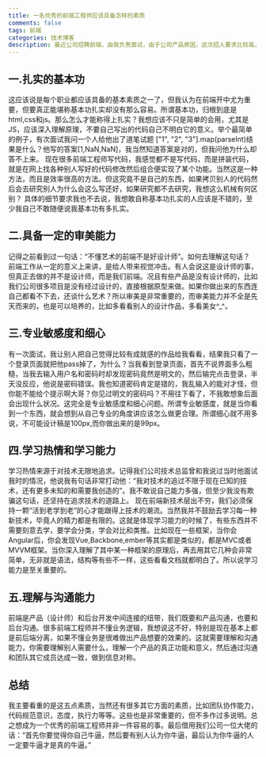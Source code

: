 ```yaml
---
title: 一名优秀的前端工程师应该具备怎样的素质
comments: false
tags: 前端
categories: 技术博客
description: 最近公司招聘前端，由我负责面试，由于公司产品原因，这次招人要求比较高，所以面试了很多人都没有非常满意的。那么作为一名优秀的前端工程师应该具体怎样的素质呢？结合面试经历，我做了些总结。纯属个人看法，欢迎共同探讨。
---
```

## 一.扎实的基本功
这应该说是每个职业都应该具备的基本素质之一了，但我认为在前端开中尤为重要，但要真正能堪称基本功扎实却没有那么容易。所谓基本功，归根到底是html,css和js。那么怎么才能称得上扎实？我想应该不只是简单的会用，尤其是JS，应该深入理解原理，不要自己写出的代码自己不明白它的意义。举个最简单的例子，有次面试我问一个人给他出了道笔试题 ["1", "2", "3"].map(parseInt)结果是什么？他写的答案[1,NaN,NaN]，我当然知道答案是对的，但我问他为什么却答不上来。
现在很多前端工程师写代码，我感觉都不是写代码，而是拼装代码，就是在网上找各种别人写好的代码修改然后组合便实现了某个功能。当然这是一种方法，而且是效率很高的方法。但这究竟不是自己的东西，如果拷贝别人的代码然后会去研究别人为什么会这么写还好，如果研究都不去研究，我想这么机械有何区别？
具体的细节要求我也不去说，我想敢自称基本功扎实的人应该是不错的，至少我自己不敢随便说我基本功有多扎实。
## 二.具备一定的审美能力
记得之前看到过一句话：“不懂艺术的前端不是好设计师”。如何去理解这句话？
前端工作从一定的意义上来讲，是给人带来视觉冲击。有人会说这是设计师的事，但真正去做的并不是设计师，而是我们前端。况且有些产品是没有设计师的，比如我们公司很多项目是没有经过设计的，直接根据原型来做。如果你做出来的东西连自己都看不下去，还谈什么艺术？所以审美是非常重要的，而审美能力并不全是先天而来的，也是可以培养的，比如多看看别人的设计作品，多看美女^_^。
## 三.专业敏感度和细心
有一次面试，我让别人把自己觉得比较有成就感的作品给我看看，结果我只看了一个登录页面就把他pass掉了，为什么？当我看到登录页面，首先不说界面多么粗糙，当我去输入用户名和密码时却发现密码竟然是明文的，然后输完点击登录，半天没反应，他说是密码错误。我也知道密码肯定是错的，我乱输入的能对才怪，但你能不能给个提示啊大哥？你见过明文的密码吗？不用往下看了，不我敢想象后面会出现什么状况。这完全是专业敏感度和细心问题。所谓专业敏感度，就是当你看到一个东西，就会想到从自己专业的角度讲应该怎么做更合理。所谓细心就不用多说，不可能设计稿是100px,而你做出来的是99px。
## 四.学习热情和学习能力
学习热情来源于对技术无限地追求。记得我们公司技术总监曾和我说过当时他面试我时的情况，他说我有句话非常打动他：“我对技术的追过不限于现在已知的技术，还有更多未知的和需要我创造的”。我不敢说自己能力多强，但至少我没有欺骗这句话，还坚持在追求技术的道路上。
现在前端新技术层出不穷，我们必须保持一颗“活到老学到老”的心才能跟得上技术的潮流。当然我并不鼓励去学习每一种新技术，毕竟人的精力都是有限的。这就是体现学习能力的时候了，有些东西并不需要刻意去学，要学会分类，学会对比和类推。比如现在一些框架，当你会Angular后，你会发现Vue,Backbone,ember等其实都是类似的，都是MVC或者MVVM框架。当你深入理解了其中某一种框架的原理后，再去用其它几种会非常简单，无非就是语法，结构等有些不一样，这些看看文档就都明白了。所以说学习能力是至关重要的。
## 五.理解与沟通能力
前端是产品（设计师）和后台开发中间连接的纽带，我们既要和产品沟通，也要和后台沟通。很多前端工程师并不懂业务逻辑，我想说这不好，特别是现在基本上都是前后端分离，如果不懂业务是很难做出产品想要的效果的。这就需要理解和沟通能力，你需要理解别人需要什么，理解一个产品的真正功能和意义，然后通过沟通和团队其它成员达成一致，做到信息对称。
## 总结
我主要看重的是这五点素质，当然还有很多其它方面的素质，比如团队协作能力，代码规范意识，态度，执行力等等。这些也是非常重要的，但不多作过多说明。总之想成为一个优秀的前端工程师并非一件容易的事。最后借用我们公司一位大佬的话：“首先你要觉得你自己牛逼，然后要有别人认为你牛逼，最后认为你牛逼的人一定要牛逼才是真的牛逼。”